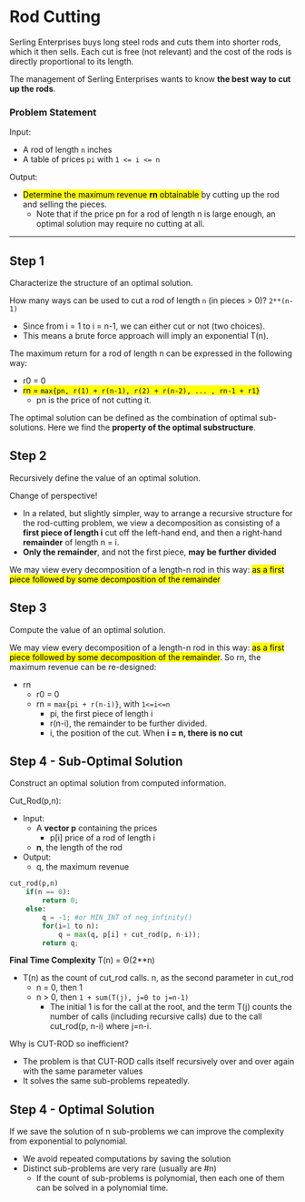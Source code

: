 # Rod Cutting

Serling Enterprises buys long steel rods and cuts them
into shorter rods, which it then sells. Each cut is free (not relevant) and the cost of the rods is directly proportional 
to its length. 

The management of Serling Enterprises wants to know **the best way to cut up the rods**.


### Problem Statement

Input: 
* A rod of length `n` inches 
* A table of prices `pi` with `1 <= i <= n`

Output:
* <mark>Determine the maximum revenue **rn** obtainable </mark>by cutting up the rod and selling the pieces. 
  * Note that if the price pn for a rod of length n is large enough, 
  an optimal solution may require no cutting at all.
  
---
## Step 1
Characterize the structure of an optimal solution.

How many ways can be used to cut a rod of length `n` (in pieces > 0)? `2**(n-1)`
* Since from i = 1 to i = n-1, we can either cut or not (two choices). 
* This means a brute force approach will imply an exponential T(n).

The maximum return for a rod of length n can be expressed in the following way:
* r0 = 0
* <mark>rn = `max{pn, r(1) + r(n-1), r(2) + r(n-2), ... , rn-1 + r1}` </mark>
  * pn is the price of not cutting it.

The optimal solution can be defined as the combination of optimal sub-solutions. Here we find the **property of the optimal substructure**.


## Step 2
Recursively define the value of an optimal solution.

Change of perspective!
* In a related, but slightly simpler, way to arrange a recursive structure for the 
rod-cutting problem, we view a decomposition as consisting of a **first piece of length i**
cut off the left-hand end, and then a right-hand **remainder** of length n = i.
* **Only the remainder**, and not the first piece, **may be further divided**

We may view every decomposition of a length-n rod in this way: <mark>as a first piece followed by some
decomposition of the remainder</mark>

## Step 3
Compute the value of an optimal solution.

We may view every decomposition of a length-n rod in this way: <mark>as a first piece followed by some
decomposition of the remainder</mark>. So rn, the maximum revenue can be re-designed:
* rn
  * r0 = 0
  * rn = `max{pi + r(n-i)}`, with `1<=i<=n`
    * pi, the first piece of length i
    * r(n-i), the remainder to be further divided.
    * i, the position of the cut. When **i = n, there is no cut**

## Step 4 - Sub-Optimal Solution
Construct an optimal solution from computed information.

Cut_Rod(p,n):
* Input: 
  * A **vector p** containing the prices
    * p[i] price of a rod of length i
  * **n**, the length of the rod
* Output: 
  * q, the maximum revenue

```python
cut_rod(p,n)
    if(n == 0):
        return 0;
    else:
        q = -1; #or MIN_INT of neg_infinity()
        for(i=1 to n):
            q = max(q, p[i] + cut_rod(p, n-i));  
        return q;
```
**Final Time Complexity** T(n) = Θ(2**n)
* T(n) as the count of cut_rod calls. n, as the second parameter in cut_rod
  * n = 0, then 1
  * n > 0, then `1 + sum(T(j), j=0 to j=n-1)`
    * The initial 1 is for the call at the root, and the term T(j) counts the number of calls
    (including recursive calls) due to the call cut_rod(p, n-i) where j=n-i.

Why is CUT-ROD so inefficient? 
* The problem is that CUT-ROD calls itself recursively over and over again with the same parameter values
* It solves the same sub-problems repeatedly.


## Step 4 - Optimal Solution

If we save the solution of n sub-problems we can improve the complexity from exponential to polynomial.
* We avoid repeated computations by saving the solution
* Distinct sub-problems are very rare (usually are #n)
  * If the count of sub-problems is polynomial, then each one of them can be solved in a polynomial time.

```python

```
